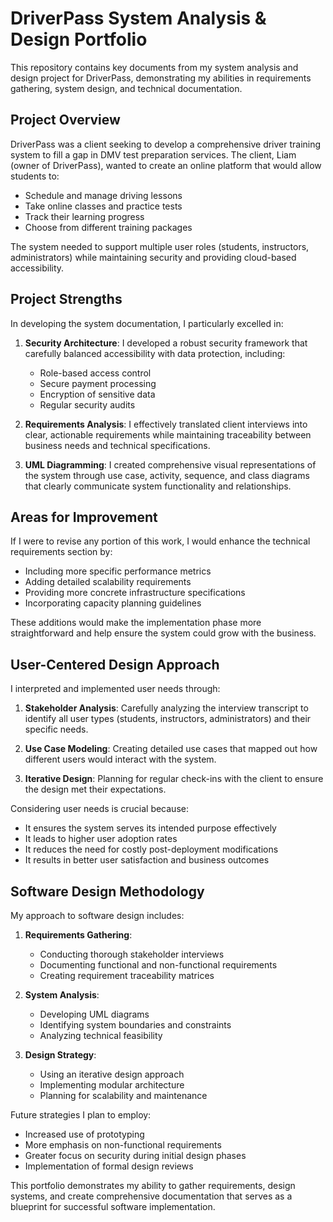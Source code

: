 # DriverPass System Analysis & Design Portfolio

This repository contains key documents from my system analysis and design project for DriverPass, demonstrating my abilities in requirements gathering, system design, and technical documentation.

## Project Overview

DriverPass was a client seeking to develop a comprehensive driver training system to fill a gap in DMV test preparation services. The client, Liam (owner of DriverPass), wanted to create an online platform that would allow students to:
- Schedule and manage driving lessons
- Take online classes and practice tests
- Track their learning progress
- Choose from different training packages

The system needed to support multiple user roles (students, instructors, administrators) while maintaining security and providing cloud-based accessibility.

## Project Strengths

In developing the system documentation, I particularly excelled in:

1. **Security Architecture**: I developed a robust security framework that carefully balanced accessibility with data protection, including:
   - Role-based access control
   - Secure payment processing
   - Encryption of sensitive data
   - Regular security audits

2. **Requirements Analysis**: I effectively translated client interviews into clear, actionable requirements while maintaining traceability between business needs and technical specifications.

3. **UML Diagramming**: I created comprehensive visual representations of the system through use case, activity, sequence, and class diagrams that clearly communicate system functionality and relationships.

## Areas for Improvement

If I were to revise any portion of this work, I would enhance the technical requirements section by:
- Including more specific performance metrics
- Adding detailed scalability requirements
- Providing more concrete infrastructure specifications
- Incorporating capacity planning guidelines

These additions would make the implementation phase more straightforward and help ensure the system could grow with the business.

## User-Centered Design Approach

I interpreted and implemented user needs through:

1. **Stakeholder Analysis**: Carefully analyzing the interview transcript to identify all user types (students, instructors, administrators) and their specific needs.

2. **Use Case Modeling**: Creating detailed use cases that mapped out how different users would interact with the system.

3. **Iterative Design**: Planning for regular check-ins with the client to ensure the design met their expectations.

Considering user needs is crucial because:
- It ensures the system serves its intended purpose effectively
- It leads to higher user adoption rates
- It reduces the need for costly post-deployment modifications
- It results in better user satisfaction and business outcomes

## Software Design Methodology

My approach to software design includes:

1. **Requirements Gathering**:
   - Conducting thorough stakeholder interviews
   - Documenting functional and non-functional requirements
   - Creating requirement traceability matrices

2. **System Analysis**:
   - Developing UML diagrams
   - Identifying system boundaries and constraints
   - Analyzing technical feasibility

3. **Design Strategy**:
   - Using an iterative design approach
   - Implementing modular architecture
   - Planning for scalability and maintenance

Future strategies I plan to employ:
- Increased use of prototyping
- More emphasis on non-functional requirements
- Greater focus on security during initial design phases
- Implementation of formal design reviews

This portfolio demonstrates my ability to gather requirements, design systems, and create comprehensive documentation that serves as a blueprint for successful software implementation.
